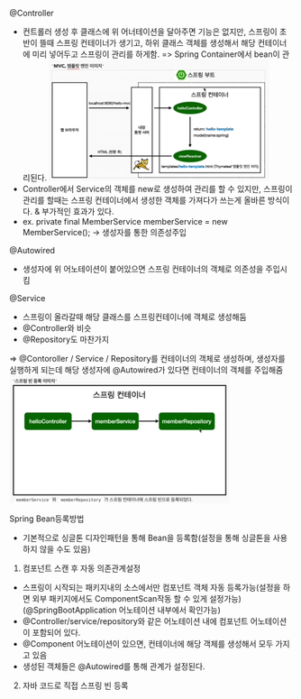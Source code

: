 @Controller
- 컨트롤러 생성 후 클래스에 위 어너테이션을 달아주면 기능은 없지만, 스프링이 초반이 뜰때 스프링 컨테이너가 생기고, 하위 클래스 객체를 생성해서 해당 컨테이너에 미리 넣어두고 스프링이 관리를 하게함.
  => Spring Container에서 bean이 관리된다.
    ![img_3.png](img_3.png)
- Controller에서 Service의 객체를 new로 생성하여 관리를 할 수 있지만, 스프링이 관리를 할때는 스프링 컨테이너에서 생성한 객체를 가져다가 쓰는게 올바른 방식이다. & 부가적인 효과가 있다.
- ex. private final MemberService memberService = new MemberService(); ->  생성자를 통한 의존성주입

 
@Autowired
 - 생성자에 위 어노테이션이 붙어있으면 스프링 컨테이너의 객체로 의존성을 주입시킴

@Service
 - 스프링이 올라갈때 해당 클래스를 스프링컨테이너에 객체로 생성해둠
 - @Controller와 비슷
 - @Repository도 마찬가지

=> @Contoroller / Service / Repository를 컨테이너의 객체로 생성하며, 생성자를 실행하게 되는데 해당 생성자에 @Autowired가 있다면 컨테이너의 객체를 주입해줌
![img_4.png](img_4.png)


Spring Bean등록방법
 - 기본적으로 싱글톤 디자인패턴을 통해 Bean을 등록함(설정을 통해 싱글톤을 사용하지 않을 수도 있음)
1. 컴포넌트 스캔 후 자동 의존관계설정
 - 스프링이 시작되는 패키지내의 소스에서만 컴포넌트 객체 자동 등록가능(설정을 하면 외부 패키지에서도 ComponentScan작동 할 수 있게 설정가능)(@SpringBootApplication 어노테이션 내부에서 확인가능)
 - @Controller/service/repository와 같은 어노테이션 내에 컴포넌트 어노테이션이 포함되어 있다.
 - @Component 어노테이션이 있으면, 컨테이너에 해당 객체를 생성해서 모두 가지고 있음
 - 생성된 객체들은 @Autowired를 통해 관계가 설정된다.
2. 자바 코드로 직접 스프링 빈 등록